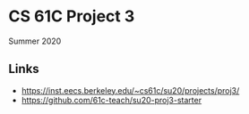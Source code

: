 # CS 61C Project 3

Summer 2020

## Links

- <https://inst.eecs.berkeley.edu/~cs61c/su20/projects/proj3/>
- <https://github.com/61c-teach/su20-proj3-starter>
